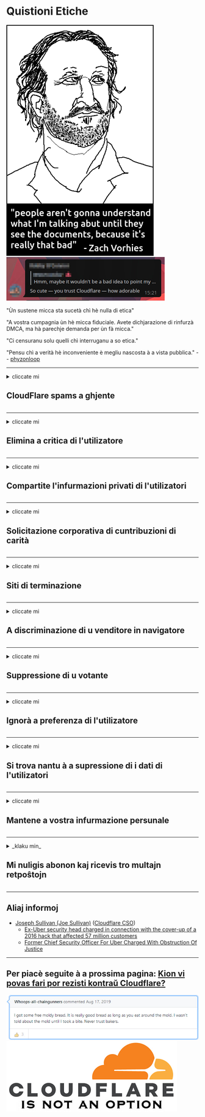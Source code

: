 # Quistioni Etiche

![](../image/itsreallythatbad.jpg)
![](../image/telegram/c81238387627b4bfd3dcd60f56d41626.jpg)

"Ùn sustene micca sta sucetà chì hè nulla di etica"

"A vostra cumpagnia ùn hè micca fiduciale. Avete dichjarazione di rinfurzà DMCA, ma hà parechje demanda per ùn fà micca."

"Ci censuranu solu quelli chì interruganu a so etica."

"Pensu chì a verità hè inconveniente è megliu nascosta à a vista pubblica."  -- [phyzonloop](https://twitter.com/phyzonloop)


---


<details>
<summary>cliccate mi

## CloudFlare spams a ghjente
</summary>


Cloudflare invià e-mail di spam à utilizatori non Cloudflare.

- Inviate solu email à l'abbonati chì anu optatu
- Quandu l'utilizatore dice "stop", allughjate da invià un mail

Hè cusì simplice. Ma Cloudflare ùn importa micca.
Cloudflare hà dettu chì l'usu di u so serviziu pò fà piantà tutti i spammers o l'attaccanti.
Cumu pudemu parità Cloudflare senza attivà Cloudflare?


| 🖼 | 🖼 |
| --- | --- |
| ![](../image/cfspam01.jpg) | ![](../image/cfspam03.jpg) |
| ![](../image/cfspam02.jpg) | ![](../image/cfspambrittany.jpg)<br>![](../image/cfspamtwtr.jpg) |

</details>

---

<details>
<summary>cliccate mi

## Elimina a critica di l'utilizatore
</summary>


Criteri Cloudflare censor negativu.
Se pubblicate un testu anti-Cloudflare in Twitter, avete a pussibilità di ottene una risposta da l'impiegatu Cloudflare cù u "No, ùn hè micca".
Se pubblicate una recensione negativa in qualsiasi situ di recensione, pruvateranu di censurà.


| 🖼 | 🖼 |
| --- | --- |
| ![](../image/cfcenrev_01.jpg)<br>![](../image/cfcenrev_02.jpg) | ![](../image/cfcenrev_03.jpg) |

</details>

---

<details>
<summary>cliccate mi

## Compartite l'infurmazioni privati ​​di l'utilizatori
</summary>


Cloudflare hà un prublema di molestamentu massivu.
Cloudflare sparta infurmazione persunale di quelli chì si lamentanu di siti ospitati.
Vi dumandanu certi volte à furnisce u vostru veru ID.
Se ùn vulete micca esse ingannatu, assaltatu, sbattulatu o uccisu, megliu stà luntanu da i siti web Cloudflared.


| 🖼 | 🖼 |
| --- | --- |
| ![](../image/cfdox_what.jpg) | ![](../image/cfdox_swat.jpg) |
| ![](../image/cfdox_kill.jpg) | ![](../image/cfdox_threat.jpg) |
| ![](../image/cfdox_dox.jpg) | ![](../image/cfdox_ex1.jpg)<br>![](../image/cfdox_ex2.jpg) |

</details>

---

<details>
<summary>cliccate mi

## Solicitazione corporativa di cuntribuzioni di carità
</summary>


CloudFlare si dumanda di cuntribuzioni di carità.
Hè abbastanza appassiante chì una corporazione americana averà dumandatu a carità à fiancu à l'urganizazioni non lucrativi chì anu boni cause.
Se vi piace bluccatu e persone o perde u tempu d'altri persone, puderebbe vulete ordene alcune pizze per l'impiegati di Cloudflare.


![](../image/cfdonate.jpg)

</details>

---

<details>
<summary>cliccate mi

## Siti di terminazione
</summary>


Cosa farete se u vostru situ falò di colpu?
Ci hè i raporti chì Cloudflare elimina a cunfigurazione di l'utente o arresta u serviziu senza alcun avvisu, silenziosamente.
Vi consigliemu di truvà un megliu fornitore.

![](../image/cftmnt.jpg)

</details>

---

<details>
<summary>cliccate mi

## A discriminazione di u venditore in navigatore
</summary>


CloudFlare dà trattamentu preferenziale à quelli chì utilizanu Firefox mentre dà trattamentu ostili à l'utilizatori di non-Tor-Browser sopra Tor.
L'utilizatori di Tor di quelli chì si ricusanu di dirittu di eseguisce javascript non gratuiti ricevenu ancu trattamentu ostili.
Questa inuguaglianza d'accessu hè un abusu di a neutralità di a rete è un abusu di putere.

![](../image/browdifftbcx.gif)

- Sinistra: Tor Browser, A diritta: Chrome. U stessu indirizzu IP.

![](../image/browserdiff.jpg)

- Left: Tor Browser Javascript Disabled, Cookie Abilitatu
- Right: Chrome Activatu Javascript, Cookie Disattivatu

![](../image/cfsiryoublocked.jpg)

- QuteBrowser (navigatore minore) senza Tor (Clearnet IP)

| ***Browser*** | ***Trattamentu di accessu*** |
| --- | --- |
| Tor Browser (Javascript hà attivatu) | accessu permessu |
| Firefox (Javascript hà attivatu) | accessu degradatu |
| Chromium (Javascript hà attivatu) | accessu degradatu |
| Chromium or Firefox (Javascript hè disattivatu) | accessu ricusatu |
| Chromium or Firefox (Cookie disattivatu) | accessu ricusatu |
| QuteBrowser | accessu ricusatu |
| lynx | accessu ricusatu |
| w3m | accessu ricusatu |
| wget | accessu ricusatu |


Perchè ùn utilizate micca u buttone Audio per risolve a sfida faciule?

Iè, ci hè un buttone audio, ma ùn sempre funziona annantu à Tor.
Puderete vene questu messagiu quandu u fate cliccà:

```
Pruvate dopu più tardi
U vostru urdinatore o rete pò esse mandendu dumande automatizate.
Per prutege i nostri utilizatori, ùn pudemu micca processà a vostra dumanda avà.
Per più infurmazione visitate a nostra pagina d'aiutu
```

</details>

---

<details>
<summary>cliccate mi

## Suppressione di u votante
</summary>


U votanti in i stati di i Stati Uniti s'hè registratu per vutà ultimamente à traversu u situ di u secretariu di u statu in a so residenza.
Uffizii di secretariu di statu cuntrullati da i Republicani participanu à a suppressione di l'elettori in prova di u situ web di u secretariu di statu à traversu Cloudflare.
U trattamentu ostili di Cloudflare à l'utenti di Tor, a so pusizione MITM cum'è un puntu di sorveglianza globale centralizatu, è u so rolu pregiudiziale in generale fa chì i votanti riesuttivi sò riluttanti à u registru.
I liberali in particulare tendenu à abbraccià a privacy.
I formi di registrazione di u votante recullanu informazioni sensibule nantu à l'inclinazione pulitica di un votante, l'indirizzu fisicu persunale, u numeru di securità suciale, è a data di nascita.
A maiò parte di i stati facenu solu un sottumessu di quella informazione dispunibile à u publicu, ma Cloudflare vede tutta quella infurmazione quandu qualchissia hè registratu per vutà.

Innota chì a registrazione di carta ùn eludisce Cloudflare perchè u sicritariu di i travagliadori di u serviziu di l'ingressu di dati statali probabilmente usarà u situ web Cloudflare per inserisce a dati.

| 🖼 | 🖼 |
| --- | --- |
| ![](../image/cfvotm_01.jpg) | ![](../image/cfvotm_02.jpg) |

- Change.org hè un situ famosu per riunite i voti è agisce.
“e persone in ogni locu stanu cumincendu campagne, mobilizendu i supportori, è travagliendu cù i decisori per guidà suluzioni.”
Sfortunatamente, assai persone ùn ponu micca vede change.org in tuttu per via di u filtru aggressivu di Cloudflare.
Sò bluccati da a firma di a petizione, allora escludendu da un prucessu demucraticu.
Aduprendu altre piattaforma non cloudflared cum'è OpenPetition aiuta à rimedià u prublema.

| 🖼 | 🖼 |
| --- | --- |
| ![](../image/changeorgasn.jpg) | ![](../image/changeorgtor.jpg) |

- U "Prughjettu Ateneu" di Cloudflare offre una prutezzione à u livellu di l'impresa gratuiti à i siti web di l'elizzioni statali è lucali.
Hanu dettu chì "i so custituenti ponu accede à l'infurmazioni elettorale è u registru di u votante", ma questu hè una bugia perchè parechje persone ùn ponu solu navigà in u situ.

</details>

---

<details>
<summary>cliccate mi

## Ignorà a preferenza di l'utilizatore
</summary>


Se opt-out qualcosa, aspetta chì ùn riceve micca alcun email riguardu.
Cloudflare ignora a preferenza di l'utilizatore è cumanda a dati cù e corporazioni di terzu senza l'accunsentu di u cliente.
Sè vo aduprate u so pianu gratuitu, à volte li mandanu e-mail à ti dumandendu di cumprà abbonamentu mensuale.

![](../image/cfviopl_tp.jpg)

</details>

---

<details>
<summary>cliccate mi

## Si trova nantu à a supressione di i dati di l'utilizatori
</summary>


Sicondu stu blog di clienti ex-cloudflare, Cloudflare si trova in mente per sguassà i cunti.
Avà parechje cumpagnie mantene e vostre dati dopu chì avete chjusu o sguassate u vostru contu.
A maiò parte di e boni cumpagnie ne mencionanu di questu in a so pulitica di privacy.
Cloudflare? Innò.

```
2019-08-05 CloudFlare m'hà mandatu cunferma chì avianu sguassatu u mo contu.
2019-10-02 Aghju ricevutu un email da CloudFlare "perchè sò un cliente"
```

Cloudflare ùn sapia micca di a parolla "sguassà".
Se hè veramente eliminatu, perchè questu ex cliente hà un email?
Hà ammintu ancu chì a pulitica di privacy di Cloudflare ùn ne fa nunda.

```
A so nova pulitica di privacy ùn face nunda di mantenimentu di dati per un annu.
```

![](../image/cfviopl_notdel.jpg)

Cumu pudete fida à Cloudflare se a so pulitica di privacy hè una LIE?

</details>

---

<details>
<summary>cliccate mi

## Mantene a vostra infurmazione persunale
</summary>


Sguassà u contu Cloudflare hè un livellu duru.

```
Invia un bigliettu di supportu utilizendu a categuria "Contu",
è dumandà a cancellazione di u cuntu in u corpu di u messagiu.
Ùn devete avè alcun domini o carte di creditu attaccati à u vostru contu prima di dumandà a cancelazione.
```

Ricivarete sta email di cunferma.

![](../image/cf_deleteandkeep.jpg)

"Avemu cuminciatu à processà a vostra dumanda di eliminazione" ma "Continuemu à almacenà a vostra infurmazione persunale".

Pudete "fiducia" questu?

</details>

---

<details>
<summary>_klaku min_

## Mi nuligis abonon kaj ricevis tro multajn retpoŝtojn
</summary>


La uzanto nuligis sian 'Cloudflare stream' abonon kaj li ricevas retpoŝtajn memorigilojn ĉiutage por rememorigi lin pri nuligita abono.
Ne estas malaprobita butono. Kiel vi ĉesas ĉi tiun frenezon?

![](../image/barrageemailcancelsubscription.jpg)

Cloudflare diris al ĉi tiu uzanto kontakti subtenteamo kaj peti ĉiujn viajn enhavojn forigi.

- [t](https://web.archive.org/web/20210412165334/https://twitter.com/JohnHaldson/status/1381651569247088650)

</details>

---

## Aliaj informoj

- [Joseph Sullivan (Joe Sullivan)](../cloudflare_inc/cloudflare_members.md) ([Cloudflare CSO](https://twitter.com/eastdakota/status/1296522269313785862))
  - [Ex-Uber security head charged in connection with the cover-up of a 2016 hack that affected 57 million customers](https://www.businessinsider.com/uber-data-hack-security-head-joe-sullivan-charged-cover-up-2020-8)
  - [Former Chief Security Officer For Uber Charged With Obstruction Of Justice](https://www.justice.gov/usao-ndca/pr/former-chief-security-officer-uber-charged-obstruction-justice)


---

## Per piacè seguite à a prossima pagina:   [Kion vi povas fari por rezisti kontraŭ Cloudflare?](co.action.md)

![](../image/freemoldybread.jpg)
![](../image/cfisnotanoption.jpg)
